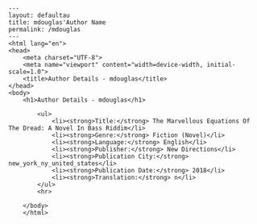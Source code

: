 
    ---
    layout: defaultau
    title: mdouglas'Author Name 
    permalink: /mdouglas
    ---
    <html lang="en">
    <head>
        <meta charset="UTF-8">
        <meta name="viewport" content="width=device-width, initial-scale=1.0">
        <title>Author Details - mdouglas</title>
    </head>
    <body>
        <h1>Author Details - mdouglas</h1>
        
            <ul>
                <li><strong>Title:</strong> The Marvellous Equations Of The Dread: A Novel In Bass Riddim</li>
                <li><strong>Genre:</strong> Fiction (Novel)</li>
                <li><strong>Language:</strong> English</li>
                <li><strong>Publisher:</strong> New Directions</li>
                <li><strong>Publication City:</strong> new_york_ny_united_states</li>
                <li><strong>Publication Date:</strong> 2018</li>
                <li><strong>Translation:</strong> n</li>
            </ul>
            <hr>
            
        </body>
        </html>
        